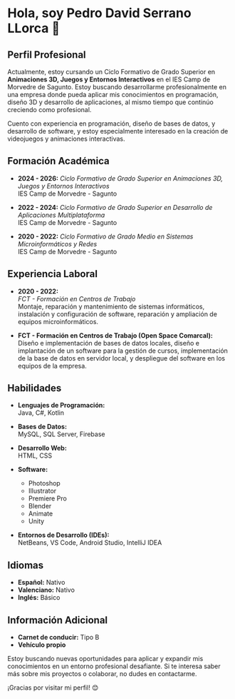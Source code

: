 # Hola, soy Pedro David Serrano LLorca 👋

## Perfil Profesional

Actualmente, estoy cursando un Ciclo Formativo de Grado Superior en **Animaciones 3D, Juegos y Entornos Interactivos** en el IES Camp de Morvedre de Sagunto. Estoy buscando desarrollarme profesionalmente en una empresa donde pueda aplicar mis conocimientos en programación, diseño 3D y desarrollo de aplicaciones, al mismo tiempo que continúo creciendo como profesional. 

Cuento con experiencia en programación, diseño de bases de datos, y desarrollo de software, y estoy especialmente interesado en la creación de videojuegos y animaciones interactivas.

## Formación Académica

- **2024 - 2026:** *Ciclo Formativo de Grado Superior en Animaciones 3D, Juegos y Entornos Interactivos*  
  IES Camp de Morvedre - Sagunto  

- **2022 - 2024:** *Ciclo Formativo de Grado Superior en Desarrollo de Aplicaciones Multiplataforma*  
  IES Camp de Morvedre - Sagunto  

- **2020 - 2022:** *Ciclo Formativo de Grado Medio en Sistemas Microinformáticos y Redes*  
  IES Camp de Morvedre - Sagunto  

## Experiencia Laboral

- **2020 - 2022:**  
  *FCT - Formación en Centros de Trabajo*  
  Montaje, reparación y mantenimiento de sistemas informáticos, instalación y configuración de software, reparación y ampliación de equipos microinformáticos.  

- **FCT - Formación en Centros de Trabajo (Open Space Comarcal):**  
  Diseño e implementación de bases de datos locales, diseño e implantación de un software para la gestión de cursos, implementación de la base de datos en servidor local, y despliegue del software en los equipos de la empresa.

## Habilidades

- **Lenguajes de Programación:**  
  Java, C#, Kotlin
  
- **Bases de Datos:**  
  MySQL, SQL Server, Firebase

- **Desarrollo Web:**  
  HTML, CSS

- **Software:**
  - Photoshop
  - Illustrator
  - Premiere Pro
  - Blender
  - Animate
  - Unity

- **Entornos de Desarrollo (IDEs):**  
  NetBeans, VS Code, Android Studio, IntelliJ IDEA

## Idiomas

- **Español:** Nativo  
- **Valenciano:** Nativo  
- **Inglés:** Básico

## Información Adicional

- **Carnet de conducir:** Tipo B  
- **Vehículo propio**

Estoy buscando nuevas oportunidades para aplicar y expandir mis conocimientos en un entorno profesional desafiante. Si te interesa saber más sobre mis proyectos o colaborar, no dudes en contactarme.

¡Gracias por visitar mi perfil! 😊
